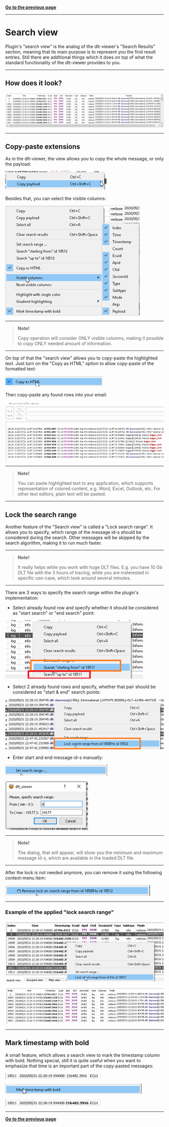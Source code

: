 [**Go to the previous page**](../../README.md)

----

# Search view

Plugin's "search view" is the analog of the dlt-viewer's "Search Results" section, meaning that its main purpose is to represent you the find result entries.
Still there are additional things which it does on top of what the standard functionality of the dlt-viewer provides to you.

----

## How does it look?

![Screenshot of the "Search view" appearence](./search_view_appearence.png)

----

## Copy-paste extensions 

As in the dlt-viewer, the view allows you to copy the whole message, or only the payload:

![Screenshot of the context-menu part, which is related to the "Copy" operation](./search_view_copy_context_menu.png)

Besides that, you can select the visible columns:

![Screenshot of the "Visible columns" context menu](./search_view_visible_columns.png)

----

>**Note!**
>
> Copy operation will consider ONLY visible columns, making it possible to copy ONLY needed amount of information.

----

On top of that the "search view" allows you to copy-paste the highlighted text.
Just turn on the "Copy as HTML" option to allow copy-paste of the formatted text:

![Screenshot of the "Copy HTML" context menu item](./search_view_copy_html.png)

Then copy-paste any found rows into your email:

![Screenshot of the "Copy HTML" context menu item](./search_view_copy_paste_to_email.png)

----

> **Note!**
>
> You can paste highlighted text to any application, which supports representation of colored content, e.g. Word, Excel, Outlook, etc.
> For other text editors, plain text will be pasted.

----

## Lock the search range

Another feature of the "Search view" is called a "Lock search range".
It allows you to specify, which range of the message id-s should be considered during the search. Other messages will be skipped by the search algorithm, making it to run much faster.

----

> **Note!**
>
> It really helps while you work with huge DLT files.
> E.g. you have 10 Gb DLT file with the 3 hours of tracing, while you are insterested in specific use-case, which took around several minutes.

----

There are 3 ways to specify the search range within the plugin's implementation:

- Select already found row and specify whether it should be considered as "start search" or "end search" point:

![Screenshot of the "Lock search range by single row" part of the context menu](./search_view_lock_search_range_by_single_row.png)

- Select 2 already found rows and specify, whether that pair should be considered as "start & end" search points:

![Screenshot of the "Lock search range by two rows" part of the context menu](./search_view_lock_search_range_by_two_rows.png)

- Enter start and end message id-s manually:

![Screenshot of the "Set search range" context menu item](./search_view_set_search_range_context_menu.png)

![Screenshot of the "Set search range" dialog](./search_view_set_search_range_dialog.png)

----

> **Note!**
>
> The dialog, that will appear, will show you the minimum and maximum message id-s, which are available in the loaded DLT file.

----

After the lock is not needed anymore, you can remove it using the following context-menu item:

![Screenshot of the "Remove search range" context-menu item](./search_view_remove_search_range_context_menu_item.png)

----

### Example of the applied "lock search range"

![Screenshot of the "Lock search range" example, before being applied](./search_view_lock_search_range_example_before.png)

![Screenshot of the "Lock search range" example, after being applied](./search_view_lock_search_range_example_after.png)

----

## Mark timestamp with bold

A small feature, which allows a search view to mark the timestamp column with bold.
Nothing special, still it is quite useful when you want to emphasize that time is an important part of the copy-pasted messages:

![Screenshot of the "Mark timestamp with bold" feature, before being applied](./search_view_mark_timestamp_bold_before.png)

![Screenshot of the "Mark timestamp with bold" context-menu item](./search_view_mark_timestamp_bold_context_menu.png)

![Screenshot of the "Mark timestamp with bold" feature, after being applied](./search_view_mark_timestamp_bold_after.png)

----

[**Go to the previous page**](../../README.md)